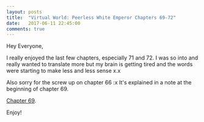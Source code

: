 ```yaml
---
layout: posts
title:  "Virtual World: Peerless White Emperor Chapters 69-72"
date:   2017-06-11 22:45:00
comments: true
---
```


Hey Everyone,

I really enjoyed the last few chapters, especially 71 and 72. I was so into and really wanted to translate more but my brain is getting tired and the words were starting to make less and less sense x.x

Also sorry for the screw up on chapter 66 :x It's explained in a note at the beginning of chapter 69.

[Chapter 69][vwpwe0069].

Enjoy!

[vwpwe0069]: {{site.url}}/translations/vwpwe/0069